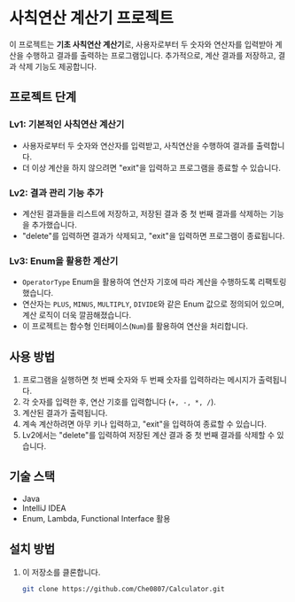 # 사칙연산 계산기 프로젝트

이 프로젝트는 **기초 사칙연산 계산기**로, 사용자로부터 두 숫자와 연산자를 입력받아 계산을 수행하고 결과를 출력하는 프로그램입니다. 추가적으로, 계산 결과를 저장하고, 결과 삭제 기능도 제공합니다.

## 프로젝트 단계

### Lv1: 기본적인 사칙연산 계산기
- 사용자로부터 두 숫자와 연산자를 입력받고, 사칙연산을 수행하여 결과를 출력합니다.
- 더 이상 계산을 하지 않으려면 "exit"을 입력하고 프로그램을 종료할 수 있습니다.

### Lv2: 결과 관리 기능 추가
- 계산된 결과들을 리스트에 저장하고, 저장된 결과 중 첫 번째 결과를 삭제하는 기능을 추가했습니다.
- "delete"를 입력하면 결과가 삭제되고, "exit"을 입력하면 프로그램이 종료됩니다.

### Lv3: Enum을 활용한 계산기
- `OperatorType` Enum을 활용하여 연산자 기호에 따라 계산을 수행하도록 리팩토링했습니다.
- 연산자는 `PLUS`, `MINUS`, `MULTIPLY`, `DIVIDE`와 같은 Enum 값으로 정의되어 있으며, 계산 로직이 더욱 깔끔해졌습니다.
- 이 프로젝트는 함수형 인터페이스(`Num`)를 활용하여 연산을 처리합니다.

## 사용 방법

1. 프로그램을 실행하면 첫 번째 숫자와 두 번째 숫자를 입력하라는 메시지가 출력됩니다.
2. 각 숫자를 입력한 후, 연산 기호를 입력합니다 (`+, -, *, /`).
3. 계산된 결과가 출력됩니다.
4. 계속 계산하려면 아무 키나 입력하고, "exit"을 입력하여 종료할 수 있습니다.
5. Lv2에서는 "delete"를 입력하여 저장된 계산 결과 중 첫 번째 결과를 삭제할 수 있습니다.

## 기술 스택

- Java
- IntelliJ IDEA
- Enum, Lambda, Functional Interface 활용

## 설치 방법

1. 이 저장소를 클론합니다.
   ```bash
   git clone https://github.com/Che0807/Calculator.git